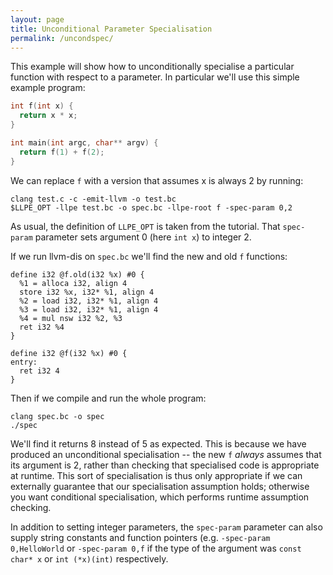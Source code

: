 ```yaml
---
layout: page
title: Unconditional Parameter Specialisation
permalink: /uncondspec/
---
```


This example will show how to unconditionally specialise a particular function with respect to a parameter. In particular we'll use this simple example program:

```cpp
int f(int x) {
  return x * x;
}

int main(int argc, char** argv) {
  return f(1) + f(2);
}
```

We can replace `f` with a version that assumes x is always 2 by running:

```
clang test.c -c -emit-llvm -o test.bc
$LLPE_OPT -llpe test.bc -o spec.bc -llpe-root f -spec-param 0,2
```

As usual, the definition of `LLPE_OPT` is taken from the tutorial. That `spec-param` parameter sets argument 0 (here `int x`) to integer 2.

If we run llvm-dis on `spec.bc` we'll find the new and old `f` functions:

```
define i32 @f.old(i32 %x) #0 {
  %1 = alloca i32, align 4
  store i32 %x, i32* %1, align 4
  %2 = load i32, i32* %1, align 4
  %3 = load i32, i32* %1, align 4
  %4 = mul nsw i32 %2, %3
  ret i32 %4
}

define i32 @f(i32 %x) #0 {
entry:
  ret i32 4
}
```

Then if we compile and run the whole program:

```
clang spec.bc -o spec
./spec
```

We'll find it returns 8 instead of 5 as expected. This is because we have produced an unconditional specialisation -- the new `f` *always* assumes that its argument is 2, rather than checking that specialised code is appropriate at runtime. This sort of specialisation is thus only appropriate if we can externally guarantee that our specialisation assumption holds; otherwise you want conditional specialisation, which performs runtime assumption checking.

In addition to setting integer parameters, the `spec-param` parameter can also supply string constants and function pointers (e.g. `-spec-param 0,HelloWorld` or `-spec-param 0,f` if the type of the argument was `const char* x` or `int (*x)(int)` respectively.